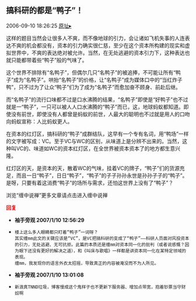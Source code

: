 ## 搞科研的都是“鸭子”！
2006-09-10 18:26:25
[原址▸](http://www.fxgan.com/chan_time/2006_07_12/314.htm)



 



 


  这样的题目当然会让很多人不爽，而不像地球的引力，会让诸如飞机失事的人连表达不爽的机会都没有，资本的引力确实很仁慈，至少在这个资本所构建的现实和虚拟世界中，不爽的表达绝对被允许。当然，在无处逃避的资本引力下，这种表达也就只能都带着些“鸭子”般的气味了。


 


  这个世界不排除有“名鸭子”，但偶尔几只“名鸭子”的被追捧，不可能让所有“鸭子”成为“名鸭子”。哄抬“名鸭子”的价格，让“名鸭子”成为媒体口中的“当红炸子鸭”，只不过为了让众“鸭子”们为了成为“名鸭子”而愈加奋不顾身、前赴后继。


 


  而“名鸭子”的流行口味都不过是口水沸腾的结果，“名鸭子”即使是“好鸭子”也不过就是一“鸭子”，一只可以被人人口水沸腾的“鸭子”而已，这，地球蚂蚁都知道。即使没有前世，即使没有人都曾是蚂蚁的前世，人最大的聪明也不过就是用人的口吻向蚂蚁宣称：人比蚂蚁更人。


 


  在资本的红灯区，搞科研的“鸭子”成群结队，这早有一个专有名词，用“鸭场”一样的文字被写成：VC。至于VC与WC的区别，从味道上是分辨不出来的。当然，这种叫VC的、味道如WC的资本红灯区，在全世界被资本资本了的地方都生意兴隆。


 


  红灯区的天，是资本的天，散着WC的气味，挂着VC的牌子，“鸭子”们的货源充足，而且一日“鸭子”，日日“鸭子”，“鸭子”的子子孙孙永世是孙孙子子的“鸭子”。是呀，只要有着这消费“鸭子”的场所与需求，还怕这世界上没有了“鸭子”？


 


 


 
  浏览“缠中说禅”更多文章请点击进入缠中说禅
 


 





<font color='red'>**回复**</font>


- **袖手旁观 2007/1/10 12:56:29**
- ```
  楼上这么多人眼睛都只盯着“鸭子”一词呀？
  其实缠mm此文的关键应该是“VC”，是VC把搞科研的变成了“鸭子”――科研人员面对风投资本的引力，无处逃避、无可抗拒。此篇的本质还是缠mm对资本同一化的批判（或者说感慨？因为眼下还没有更好的解决之道），和《叫床与歌唱》一样都是讲资本同一化在某特定领域的表现。
  缠mm，我发现你的语言外衣太招摇，导致真正的内容被淹没而不为人所见。
  ```
- **袖手旁观 2007/1/10 13:01:08**
- ```
  新浪真TNND垃圾，博客慢成这个鬼样子也不更新下服务器、增加点带宽，抱着钞票当守财奴啊
  ```
